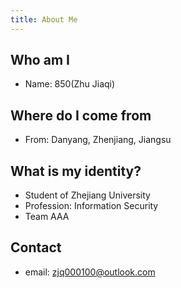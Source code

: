 ```yaml
---
title: About Me
---
```

## Who am I
* Name: 850(Zhu Jiaqi)

## Where do I come from
* From: Danyang, Zhenjiang, Jiangsu

## What is my identity?
* Student of Zhejiang University
* Profession: Information Security
* Team AAA

## Contact
* email: zjq000100@outlook.com
